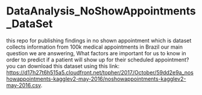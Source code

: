 # DataAnalysis_NoShowAppointments_DataSet
this repo for publishing findings in no shown appointment which is dataset collects information from 100k medical appointments in Brazil 
our main question we are answering, What factors are important for us to know in order to predict if a patient will show up for their scheduled appointment?
you can download this dataset using this link: https://d17h27t6h515a5.cloudfront.net/topher/2017/October/59dd2e9a_noshowappointments-kagglev2-may-2016/noshowappointments-kagglev2-may-2016.csv.
